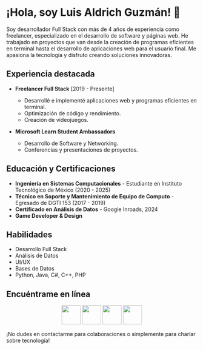 # ¡Hola, soy Luis Aldrich Guzmán! 👋

Soy desarrollador Full Stack con más de 4 años de experiencia como freelancer, especializado en el desarrollo de software y páginas web. He trabajado en proyectos que van desde la creación de programas eficientes en terminal hasta el desarrollo de aplicaciones web para el usuario final. Me apasiona la tecnología y disfruto creando soluciones innovadoras.

## Experiencia destacada

- **Freelancer Full Stack** [2019 - Presente]
  - Desarrollé e implementé aplicaciones web y programas eficientes en terminal.
  - Optimización de código y rendimiento.
  - Creación de videojuegos.
  
- **Microsoft Learn Student Ambassadors**
  - Desarrollo de Software y Networking.
  - Conferencias y presentaciones de proyectos.

## Educación y Certificaciones

- **Ingeniería en Sistemas Computacionales** - Estudiante en Instituto Tecnológico de México (2020 - 2025)
- **Técnico en Soporte y Mantenimiento de Equipo de Computo** - Egresado de DGTI 153 (2017 - 2019)
- **Certificado en Análisis de Datos** - Google Inroads, 2024
- **Game Developer & Design**
  
## Habilidades

- Desarrollo Full Stack
- Análisis de Datos
- UI/UX
- Bases de Datos
- Python, Java, C#, C++, PHP

## Encuéntrame en línea

<div align="center">

[<img src="https://cdn-icons-png.flaticon.com/256/174/174857.png" width="50" height="50" target="_blank">](https://www.linkedin.com/in/luis-aldrich-guzm%C3%A1n-gonz%C3%A1lez-4751b8279/)
[<img src="https://upload.wikimedia.org/wikipedia/commons/5/57/X_logo_2023_%28white%29.png" width="50" height="50" target="_blank">](https://twitter.com/luisaldrichguz)
[<img src="https://pbs.twimg.com/profile_images/1491547535030300675/lxRDOfXM_400x400.jpg" width="50" height="50" target="_blank">](https://luisaldrichguz.com/)
[<img src="https://cdn.icon-icons.com/icons2/1488/PNG/512/5382-outlook_102516.png" width="50" height="50" target="_blank">](mailto:luisaldrichguz@hotmail.com)

</div>



¡No dudes en contactarme para colaboraciones o simplemente para charlar sobre tecnología!


